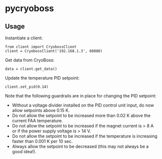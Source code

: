 # pycryoboss

## Usage
Instantiate a client:
```
from client import CryobossClient
client = CryobossClient('192.168.1.3', 60880)
```
Get data from CryoBoss:
```
data = client.get_data()
```
Update the temperature PID setpoint:
```
client.set_pid(0.14)
```
Note that the following guardrails are in place for changing the PID setpoint:
* Without a voltage divider installed on the PID control unit input, do now allow setpoints above 0.15 K.
* Do not allow the setpoint to be increased more than 0.02 K above the current FAA temperature.
* Do not allow the setpoint to be increased if the magnet current is > 8 A or if the power supply voltage is > 14 V.
* Do not allow the setpoint to be increased if the temperature is increasing faster than 0.001 K per 10 sec.
* Always allow the setpoint to be decreased (this may not always be a good idea!).